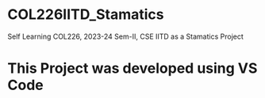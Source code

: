 # COL226IITD_Stamatics
Self Learning COL226, 2023-24 Sem-II, CSE IITD as a Stamatics Project

# This Project was developed using VS Code
